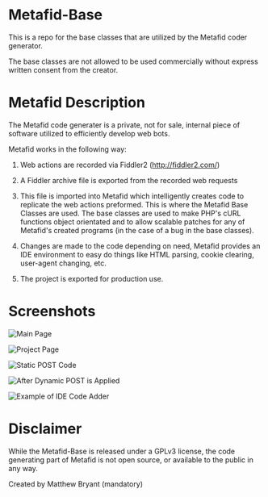 Metafid-Base
============

This is a repo for the base classes that are utilized by the Metafid coder generator. 

The base classes are not allowed to be used commercially without express written consent from the creator.

Metafid Description
============

The Metafid code generater is a private, not for sale, internal piece of software utilized to efficiently develop web bots. 

Metafid works in the following way:

1. Web actions are recorded via Fiddler2 (http://fiddler2.com/)

2. A Fiddler archive file is exported from the recorded web requests

2. This file is imported into Metafid which intelligently creates code to replicate the web actions preformed. This is where the Metafid Base Classes are used. The base classes are used to make PHP's cURL functions object orientated and to allow scalable patches for any of Metafid's created programs (in the case of a bug in the base classes).

3. Changes are made to the code depending on need, Metafid provides an IDE environment to easy do things like HTML parsing, cookie clearing, user-agent changing, etc.

4. The project is exported for production use.

Screenshots
============

![Main Page](http://i.imgur.com/QXC5N4U.png)

![Project Page](http://i.imgur.com/YoMpxLX.png)

![Static POST Code](http://i.imgur.com/yzpX1NX.png)

![After Dynamic POST is Applied](http://i.imgur.com/68xz3cs.png)

![Example of IDE Code Adder](http://i.imgur.com/fMlktqT.png)

Disclaimer
============
While the Metafid-Base is released under a GPLv3 license, the code generating part of Metafid is not open source, or available to the public in any way. 


Created by Matthew Bryant (mandatory)
